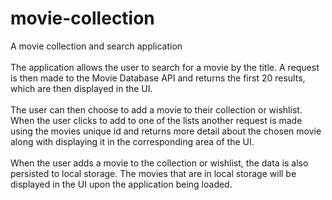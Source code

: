 # movie-collection<br>
A movie collection and search application<br><br>
The application allows the user to search for a movie by the title. A request is then made to the Movie Database API and returns the first 20 results, which are then displayed in the UI.<br><br>
The user can then choose to add a movie to their collection or wishlist. When the user clicks to add to one of the lists another request is made using the movies unique id and returns more detail about the chosen movie along with displaying it in the corresponding area of the UI.<br><br>
When the user adds a movie to the collection or wishlist, the data is also persisted to local storage. The movies that are in local storage will be displayed in the UI upon the application being loaded.
